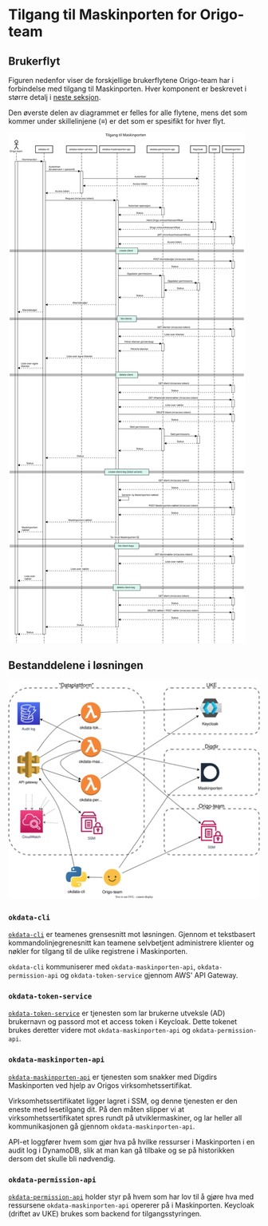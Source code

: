 # Tilgang til Maskinporten for Origo-team

## Brukerflyt

Figuren nedenfor viser de forskjellige brukerflytene Origo-team har i
forbindelse med tilgang til Maskinporten. Hver komponent er beskrevet i større
detalj i [neste seksjon](#bestanddelene-i-løsningen).

Den øverste delen av diagrammet er felles for alle flytene, mens det som kommer
under skillelinjene (≡) er det som er spesifikt for hver flyt.

![Sekvensdiagram for de ulike brukerflytene](mp-access-sequence-diagram.svg)

## Bestanddelene i løsningen

![Diagram over komponentene i løsningen](mp-access-component-diagram.svg)

### `okdata-cli`

[`okdata-cli`](https://github.com/oslokommune/okdata-cli) er teamenes
grensesnitt mot løsningen. Gjennom et tekstbasert kommandolinjegrenesnitt kan
teamene selvbetjent administrere klienter og nøkler for tilgang til de ulike
registrene i Maskinporten.

`okdata-cli` kommuniserer med `okdata-maskinporten-api`, `okdata-permission-api`
og `okdata-token-service` gjennom AWS' API Gateway.

### `okdata-token-service`

[`okdata-token-service`](https://github.com/oslokommune/okdata-token-service) er
tjenesten som lar brukerne utveksle (AD) brukernavn og passord mot et access
token i Keycloak. Dette tokenet brukes deretter videre mot
`okdata-maskinporten-api` og `okdata-permission-api`.

### `okdata-maskinporten-api`

[`okdata-maskinporten-api`](https://github.com/oslokommune/okdata-maskinporten-api)
er tjenesten som snakker med Digdirs Maskinporten ved hjelp av Origos
virksomhetssertifikat.

Virksomhetssertifikatet ligger lagret i SSM, og denne tjenesten er den eneste
med lesetilgang dit. På den måten slipper vi at virksomhetssertifikatet spres
rundt på utviklermaskiner, og lar heller all kommunikasjonen gå gjennom
`okdata-maskinporten-api`.

API-et loggfører hvem som gjør hva på hvilke ressurser i Maskinporten i en audit
log i DynamoDB, slik at man kan gå tilbake og se på historikken dersom det
skulle bli nødvendig.

### `okdata-permission-api`

[`okdata-permission-api`](https://github.com/oslokommune/okdata-permission-api)
holder styr på hvem som har lov til å gjøre hva med ressursene
`okdata-maskinporten-api` opererer på i Maskinporten. Keycloak (driftet av UKE)
brukes som backend for tilgangsstyringen.

